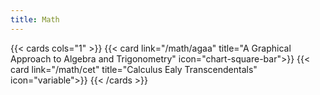 ```yaml
---
title: Math
---
```


{{< cards cols="1" >}}
{{< card link="/math/agaa" title="A Graphical Approach to Algebra and Trigonometry" icon="chart-square-bar">}}
{{< card link="/math/cet" title="Calculus Ealy Transcendentals" icon="variable">}}
{{< /cards >}}
